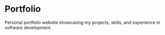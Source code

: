 # Portfolio
Personal portfolio website showcasing my projects, skills, and experience in software development.
